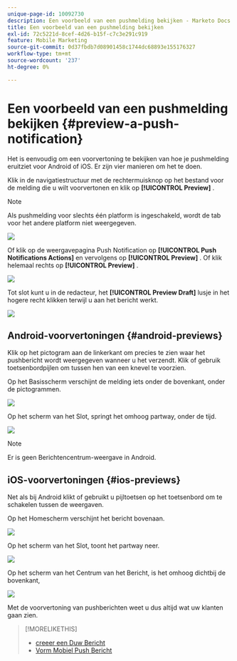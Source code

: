 ```yaml
---
unique-page-id: 10092730
description: Een voorbeeld van een pushmelding bekijken - Marketo Docs - Productdocumentatie
title: Een voorbeeld van een pushmelding bekijken
exl-id: 72c5221d-8cef-4d26-b15f-c7c3e291c919
feature: Mobile Marketing
source-git-commit: 0d37fbdb7d08901458c1744dc68893e155176327
workflow-type: tm+mt
source-wordcount: '237'
ht-degree: 0%

---
```


# Een voorbeeld van een pushmelding bekijken {#preview-a-push-notification}

Het is eenvoudig om een voorvertoning te bekijken van hoe je pushmelding eruitziet voor Android of iOS. Er zijn vier manieren om het te doen.

Klik in de navigatiestructuur met de rechtermuisknop op het bestand voor de melding die u wilt voorvertonen en klik op **[!UICONTROL Preview]** .

>[!NOTE]
>
>Als pushmelding voor slechts één platform is ingeschakeld, wordt de tab voor het andere platform niet weergegeven.

![](assets/image2015-9-4-9-3a52-3a27.png)

Of klik op de weergavepagina Push Notification op **[!UICONTROL Push Notifications Actions]** en vervolgens op **[!UICONTROL Preview]** . Of klik helemaal rechts op **[!UICONTROL Preview]** .

![](assets/image2015-9-4-10-3a53-3a28.png)

Tot slot kunt u in de redacteur, het **[!UICONTROL Preview Draft]** lusje in het hogere recht klikken terwijl u aan het bericht werkt.

![](assets/image2015-9-14-15-3a55-3a26.png)

## Android-voorvertoningen {#android-previews}

Klik op het pictogram aan de linkerkant om precies te zien waar het pushbericht wordt weergegeven wanneer u het verzendt. Klik of gebruik toetsenbordpijlen om tussen hen van een knevel te voorzien.

Op het Basisscherm verschijnt de melding iets onder de bovenkant, onder de pictogrammen.

![](assets/image2015-9-17-16-3a57-3a0.png)

Op het scherm van het Slot, springt het omhoog partway, onder de tijd.

![](assets/image2015-9-17-16-3a58-3a47.png)

>[!NOTE]
>
>Er is geen Berichtencentrum-weergave in Android.

## iOS-voorvertoningen {#ios-previews}

Net als bij Android klikt of gebruikt u pijltoetsen op het toetsenbord om te schakelen tussen de weergaven.

Op het Homescherm verschijnt het bericht bovenaan.

![](assets/image2015-9-17-17-3a0-3a28.png)

Op het scherm van het Slot, toont het partway neer.

![](assets/image2015-9-17-17-3a2-3a1.png)

Op het scherm van het Centrum van het Bericht, is het omhoog dichtbij de bovenkant,

![](assets/image2015-9-17-17-3a3-3a15.png)

Met de voorvertoning van pushberichten weet u dus altijd wat uw klanten gaan zien.

>[!MORELIKETHIS]
>
>* [ creeer een Duw Bericht ](/help/marketo/product-docs/mobile-marketing/push-notifications/create-a-push-notification.md)
>* [ Vorm Mobiel Push Bericht ](/help/marketo/product-docs/mobile-marketing/push-notifications/configure-mobile-push-notification.md)

